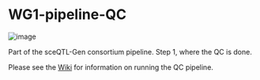 # WG1-pipeline-QC
![image](https://user-images.githubusercontent.com/44268007/89252548-35b96f80-d659-11ea-97e9-4b4176df5f08.png)

Part of the sceQTL-Gen consortium pipeline. Step 1, where the QC is done.

Please see the [Wiki](https://github.com/sc-eQTLgen-consortium/WG1-pipeline-QC/wiki) for information on running the QC pipeline.
